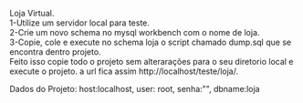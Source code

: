 Loja Virtual.<br/>
1-Utilize um servidor local para teste.<br/>
2-Crie um novo schema no mysql workbench com o nome de loja.<br/>
3-Copie, cole e execute no schema loja o script chamado dump.sql que se encontra dentro projeto.<br/>
Feito isso copie todo o projeto sem alterarações para o seu diretorio local e execute o projeto. a url fica assim http://localhost/teste/loja/.<br/>

Dados do Projeto: host:localhost, user: root, senha:"", dbname:loja


